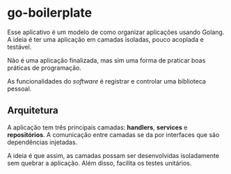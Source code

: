 # go-boilerplate

Esse aplicativo é um modelo de como organizar aplicações usando Golang.
A ideia é ter uma aplicação em camadas isoladas, pouco acoplada e testável.

Não é uma aplicação finalizada, mas sim uma forma de praticar boas práticas de programação.

As funcionalidades do _software_ é registrar e controlar uma biblioteca pessoal.

## Arquitetura

A aplicação tem três principais camadas: **handlers**, **services** e **repositórios**. A comunicação entre camadas se da por interfaces que são dependências injetadas.

A ideia é que assim, as camadas possam ser desenvolvidas isoladamente sem quebrar a aplicação. Além disso, facilita os testes unitários.